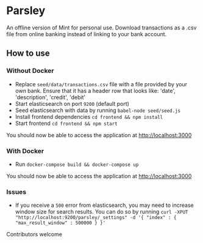 # Parsley

An offline version of Mint for personal use. Download transactions as a .csv file from online banking instead of linking to your bank account.

## How to use

### Without Docker

* Replace `seed/data/transactions.csv` file with a file provided by your own bank. Ensure that it has a header row that looks like: 'date', 'description', 'credit', 'debit'
* Start elasticsearch on port `9200` (default port)
* Seed elasticsearch with data by running `babel-node seed/seed.js`
* Install frontend dependencies `cd frontend && npm install`
* Start frontend `cd frontend && npm start`

You should now be able to access the application at [http://localhost:3000](http://localhost:3000)

### With Docker

* Run `docker-compose build && docker-compose up`

You should now be able to access the application at [http://localhost:3000](http://localhost:3000)

### Issues

* If you receive a `500` error from elasticsearch, you may need to increase window size for search results. You can do so by running `curl -XPUT "http://localhost:9200/parsley/_settings" -d '{ "index" : { "max_result_window" : 500000 } }'`

Contributors welcome
